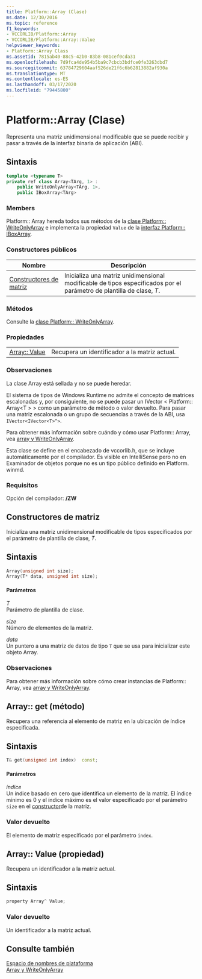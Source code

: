 ```yaml
---
title: Platform::Array (Clase)
ms.date: 12/30/2016
ms.topic: reference
f1_keywords:
- VCCORLIB/Platform::Array
- VCCORLIB/Platform::Array::Value
helpviewer_keywords:
- Platform::Array Class
ms.assetid: 7815ab40-88c5-42b0-83b8-081cef0cda31
ms.openlocfilehash: 7d9fca4de954b5ba9c7cbcb3bdfce0fe3263dbd7
ms.sourcegitcommit: 63784729604aaf526de21f6c6b62813882af930a
ms.translationtype: MT
ms.contentlocale: es-ES
ms.lasthandoff: 03/17/2020
ms.locfileid: "79445800"
---
```

# <a name="platformarray-class"></a>Platform::Array (Clase)

Representa una matriz unidimensional modificable que se puede recibir y pasar a través de la interfaz binaria de aplicación (ABI).

## <a name="syntax"></a>Sintaxis

```cpp
template <typename T>
private ref class Array<TArg, 1> :
    public WriteOnlyArray<TArg, 1>,
    public IBoxArray<TArg>
```

### <a name="members"></a>Members

Platform:: Array hereda todos sus métodos de la [clase Platform:: WriteOnlyArray](../cppcx/platform-writeonlyarray-class.md) e implementa la propiedad `Value` de la [interfaz Platform:: IBoxArray](../cppcx/platform-iboxarray-interface.md).

### <a name="public-constructors"></a>Constructores públicos

|Nombre|Descripción|
|----------|-----------------|
|[Constructores de matriz](#ctor)|Inicializa una matriz unidimensional modificable de tipos especificados por el parámetro de plantilla de clase, *T*.|

### <a name="methods"></a>Métodos

Consulte la [clase Platform:: WriteOnlyArray](../cppcx/platform-writeonlyarray-class.md).

### <a name="properties"></a>Propiedades

|||
|-|-|
|[Array:: Value](#value)|Recupera un identificador a la matriz actual.|

### <a name="remarks"></a>Observaciones

La clase Array está sellada y no se puede heredar.

El sistema de tipos de Windows Runtime no admite el concepto de matrices escalonadas y, por consiguiente, no se puede pasar un IVector < Platform:: Array\<T > > como un parámetro de método o valor devuelto. Para pasar una matriz escalonada o un grupo de secuencias a través de la ABI, usa `IVector<IVector<T>^>`.

Para obtener más información sobre cuándo y cómo usar Platform:: Array, vea [array y WriteOnlyArray](../cppcx/array-and-writeonlyarray-c-cx.md).

Esta clase se define en el encabezado de vccorlib.h, que se incluye automáticamente por el compilador. Es visible en IntelliSense pero no en Examinador de objetos porque no es un tipo público definido en Platform. winmd.

### <a name="requirements"></a>Requisitos

Opción del compilador: **/ZW**

## <a name="ctor"></a>Constructores de matriz

Inicializa una matriz unidimensional modificable de tipos especificados por el parámetro de plantilla de clase, *T*.

## <a name="syntax"></a>Sintaxis

```cpp
Array(unsigned int size);
Array(T* data, unsigned int size);
```

#### <a name="parameters"></a>Parámetros

*T*<br/>
Parámetro de plantilla de clase.

*size*<br/>
Número de elementos de la matriz.

*data*<br/>
Un puntero a una matriz de datos de tipo `T` que se usa para inicializar este objeto Array.

### <a name="remarks"></a>Observaciones

Para obtener más información sobre cómo crear instancias de Platform:: Array, vea [array y WriteOnlyArray](../cppcx/array-and-writeonlyarray-c-cx.md).

## <a name="get"></a>Array:: get (método)

Recupera una referencia al elemento de matriz en la ubicación de índice especificada.

## <a name="syntax"></a>Sintaxis

```cpp
T& get(unsigned int index)  const;
```

#### <a name="parameters"></a>Parámetros

*índice*<br/>
Un índice basado en cero que identifica un elemento de la matriz. El índice mínimo es 0 y el índice máximo es el valor especificado por el parámetro `size` en el [constructor](#ctor)de la matriz.

### <a name="return-value"></a>Valor devuelto

El elemento de matriz especificado por el parámetro `index`.

## <a name="value"></a>Array:: Value (propiedad)

Recupera un identificador a la matriz actual.

## <a name="syntax"></a>Sintaxis

```cpp
property Array^ Value;
```

### <a name="return-value"></a>Valor devuelto

Un identificador a la matriz actual.

## <a name="see-also"></a>Consulte también

[Espacio de nombres de plataforma](../cppcx/platform-namespace-c-cx.md)<br/>
[Array y WriteOnlyArray](../cppcx/array-and-writeonlyarray-c-cx.md)
